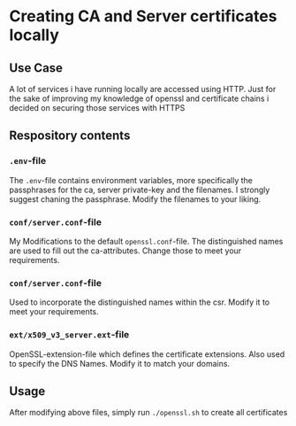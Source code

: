 # Creating CA and Server certificates locally

## Use Case
A lot of services i have running locally are accessed using HTTP. Just for the sake of improving my knowledge of openssl and certificate chains i decided on securing those services with HTTPS

## Respository contents

### `.env`-file
The `.env`-file contains environment variables, more specifically the passphrases for the ca, server private-key and the filenames. I strongly suggest chaning the passphrase. Modify the filenames to your liking.


### `conf/server.conf`-file
My Modifications to the default `openssl.conf`-file. The distinguished names are used to fill out the ca-attributes. Change those to meet your requirements.

### `conf/server.conf`-file
Used to incorporate the distinguished names within the csr. Modify it to meet your requirements.

### `ext/x509_v3_server.ext`-file
OpenSSL-extension-file which defines the certificate extensions. Also used to specify the DNS Names. Modify it to match your domains.

## Usage
After modifying above files, simply run `./openssl.sh` to create all certificates